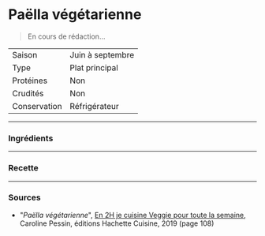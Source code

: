 # Paëlla végétarienne

> En cours de rédaction...

| | |
|:---|:---|
| Saison | Juin à septembre |
| Type | Plat principal |
| Protéines | Non |
| Crudités | Non |
| Conservation | Réfrigérateur |

---

### Ingrédients


---

### Recette


---

### Sources

* "*Paëlla végétarienne*", [En 2H je cuisine Veggie pour toute la semaine](https://www.hachette-pratique.com/en-2h-je-cuisine-veggie-pour-toute-la-semaine-9782017059745), Caroline Pessin, éditions Hachette Cuisine, 2019 (page 108)